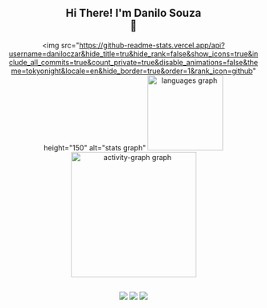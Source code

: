 <h2 align="center">Hi There! I'm Danilo Souza <div class="hi">👋</div></h2>

<div align="center">
 
  <img src="https://github-readme-stats.vercel.app/api?username=daniloczar&hide_title=tru&hide_rank=false&show_icons=true&include_all_commits=true&count_private=true&disable_animations=false&theme=tokyonight&locale=en&hide_border=true&order=1&rank_icon=github" height="150" alt="stats graph"
  <img src="https://github-readme-stats.vercel.app/api/top-langs?username=daniloczar&locale=en&hide_title=false&layout=compact&card_width=320&langs_count=5&theme=tokyonight&hide_border=true&order=2" height="150" alt="languages graph"  />
  <img src="https://github-readme-activity-graph.vercel.app/graph?username=daniloczar&radius=16&theme=tokyo-night&area=true&order=5&hide_border=true" height="249" alt="activity-graph graph"  />
</div>


##
###
<div class="logo" align="center">
<img src="https://img.shields.io/badge/JavaScript-F7DF1E?style=for-the-badge&logo=javascript&logoColor=black">
<img src="https://img.shields.io/badge/HTML5-E34F26?style=for-the-badge&logo=html5&logoColor=white">
<img src="https://img.shields.io/badge/CSS3-1572B6?style=for-the-badge&logo=css3&logoColor=white">
</div>
    
